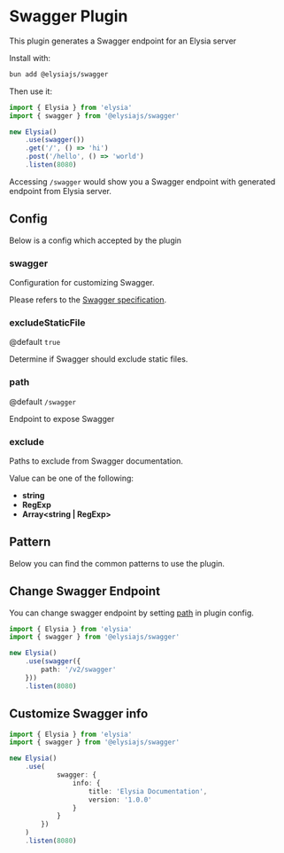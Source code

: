 # Swagger Plugin
This plugin generates a Swagger endpoint for an Elysia server

Install with:
```bash
bun add @elysiajs/swagger
```

Then use it:
```typescript
import { Elysia } from 'elysia'
import { swagger } from '@elysiajs/swagger'

new Elysia()
    .use(swagger())
    .get('/', () => 'hi')
    .post('/hello', () => 'world')
    .listen(8080)
```

Accessing `/swagger` would show you a Swagger endpoint with generated endpoint from Elysia server.

## Config
Below is a config which accepted by the plugin

### swagger
Configuration for customizing Swagger.

Please refers to the [Swagger specification](https://swagger.io/specification/v2/).

### excludeStaticFile
@default `true`

Determine if Swagger should exclude static files.

### path
@default `/swagger`

Endpoint to expose Swagger

### exclude
Paths to exclude from Swagger documentation.

Value can be one of the following:
- **string**
- **RegExp**
- **Array<string | RegExp>**

## Pattern
Below you can find the common patterns to use the plugin.

## Change Swagger Endpoint
You can change swagger endpoint by setting [path](#path) in plugin config.

```typescript
import { Elysia } from 'elysia'
import { swagger } from '@elysiajs/swagger'

new Elysia()
    .use(swagger({
        path: '/v2/swagger'
    }))
    .listen(8080)
```

## Customize Swagger info
```typescript
import { Elysia } from 'elysia'
import { swagger } from '@elysiajs/swagger'

new Elysia()
    .use(
            swagger: {
                info: {
                    title: 'Elysia Documentation',
                    version: '1.0.0'
                }
            }
        })
    )
    .listen(8080)
```